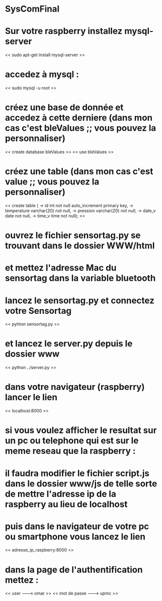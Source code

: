 # SysComFinal
# Sur votre raspberry installez mysql-server
<<  sudo apt-get install mysql-server >>
# accedez à mysql :
<< sudo mysql -u root >>
# créez une base de donnée et accedez à cette derniere (dans mon cas c'est bleValues ;; vous pouvez la personnaliser)
<< create database bleValues >>
<< use bleValues >>
# créez une table (dans mon cas c'est value ;; vous pouvez la personnaliser)
<< create table (
   -> id int not null auto_increment primary key,
   -> temperature varchar(20) not null,
   -> pression varchar(20) not null,
   -> date_v date not null,
   -> time_v time not null); >>
# ouvrez le fichier sensortag.py se trouvant dans le dossier WWW/html
# et mettez l'adresse Mac du sensortag dans la variable bluetooth
# lancez le sensortag.py et connectez votre Sensortag
<< pyhton sensortag.py >>
# et lancez le server.py depuis le dossier www
<< python ../server.py >>
# dans votre navigateur (raspberry) lancer le lien 
<< localhost:8000 >>
# si vous voulez afficher le resultat sur un pc ou telephone qui est sur le meme reseau que la raspberry :
# il faudra modifier le fichier script.js dans le dossier www/js de telle sorte de mettre l'adresse ip de la raspberry au lieu de localhost
# puis dans le navigateur de votre pc ou smartphone vous lancez le lien
<< adresse_ip_raspberry:8000 >>
# dans la page de l'authentification mettez :
<< user ---> omar >>
<< mot de passe  ---> upmc >>
